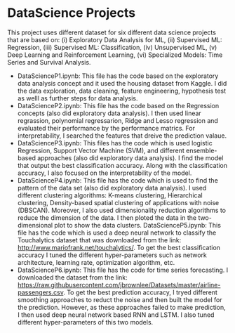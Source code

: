 # DataScience Projects
This project uses different dataset for six different data science projects that are based on: (i) Exploratory Data Analysis for ML, (ii) Supervised ML: Regression, (iii) Supervised ML: Classification, (iv) Unsupervised ML, (v) Deep Learning and Reinforcement Learning, (vi) Specialized Models: Time Series and Survival Analysis.

* DataScienceP1.ipynb: This file has the code based on the exploratory data analysis concept and it used the housing dataset from Kaggle. I did the data exploration, data cleaning, feature engineering, hypothesis test as welll as further steps for data analysis.
* DataScienceP2.ipynb: This file has the code based on the Regression concepts (also did exploratory data analysis). I then used linear regrassion, polynomial regressarion, Ridge and Lesso regression and evaluated their performance by the performance matrics. For interpretability, I searched the features that dreive the prediction valaue.
* DataScienceP3.ipynb: This files has the code which is used logistic Regression, Support Vector Machine (SVM), and different ensemble-based approaches (also did exploratory data analysis). I find the model that output the best classification accuracy. Along with the classification accuracy, I also focused on the interpretability of the model.
* DataScienceP4.ipynb: This file has the code which is used to find the pattern of the data set (also did exploratory data analysis). I used different clustering algorithms: K-means clustering, Hierarchical clustering, Density-based spatial clustering of applications with noise (DBSCAN). Moreover, I also used dimensionality reduction algorithms to reduce the dimension of the data. I then ploted the data in the two-dimensional plot to show the data clusters.
 DataScienceP5.ipynb: This file has the code which is used a deep neural network to classify the Touchalytics dataset that was downloaded from the link: http://www.mariofrank.net/touchalytics/. To get the best classification accuracy I tuned the different hyper-parameters such as network architecture, learning rate, optimization algorithm, etc. 
* DataScienceP6.ipynb: This file has the code for time series forecasting. I downloaded the dataset from the link: https://raw.githubusercontent.com/jbrownlee/Datasets/master/airline-passengers.csv. To get the best prediction accuracy, I tryed different smoothing approaches to reduct the noise and then built the model for the prediction. However, as these approaches failed to make prediction, I then used deep neural network based RNN and LSTM. I also tuned different hyper-parameters of this two models.
